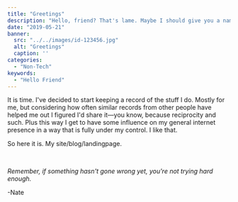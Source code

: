 ```yaml
---
title: "Greetings"
description: "Hello, friend? That's lame. Maybe I should give you a name..."
date: "2019-05-21"
banner:
  src: "../../images/id-123456.jpg"
  alt: "Greetings"
  caption: ''
categories:
  - "Non-Tech"
keywords:
  - "Hello Friend"
---
```


It is time. I've decided to start keeping a record of the stuff I do. Mostly for me, but considering how often similar records from other people have helped me out I figured I'd share it—you know, because reciprocity and such. Plus this way I get to have some influence on my general internet presence in a way that is fully under my control. I like that.

So here it is. My site/blog/landingpage.


<br />

_Remember, if something hasn't gone wrong yet, you're not trying hard enough._

-Nate
